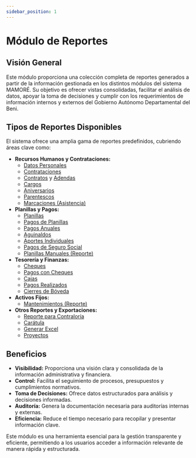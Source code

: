 ```yaml
---
sidebar_position: 1
---
```


# Módulo de Reportes

## Visión General

Este módulo proporciona una colección completa de reportes generados a partir de la información gestionada en los distintos módulos del sistema MAMORÉ. Su objetivo es ofrecer vistas consolidadas, facilitar el análisis de datos, apoyar la toma de decisiones y cumplir con los requerimientos de información internos y externos del Gobierno Autónomo Departamental del Beni.

## Tipos de Reportes Disponibles

El sistema ofrece una amplia gama de reportes predefinidos, cubriendo áreas clave como:

-   **Recursos Humanos y Contrataciones:**
    -   [Datos Personales](./datos-personales)
    -   [Contrataciones](./contrataciones)
    -   [Contratos](./contratos) y [Adendas](./adendas)
    -   [Cargos](./cargos)
    -   [Aniversarios](./aniversarios)
    -   [Parentescos](./parentescos)
    -   [Marcaciones (Asistencia)](./marcaciones)
-   **Planillas y Pagos:**
    -   [Planillas](./planillas)
    -   [Pagos de Planillas](./pagos-planillas)
    -   [Pagos Anuales](./pagos-anuales)
    -   [Aguinaldos](./aguinaldos)
    -   [Aportes Individuales](./aportes-individuales)
    -   [Pagos de Seguro Social](./pagos-seguro-social)
    -   [Planillas Manuales (Reporte)](./planillas-manuales)
-   **Tesorería y Finanzas:**
    -   [Cheques](./cheques)
    -   [Pagos con Cheques](./pagos-cheques)
    -   [Cajas](./cajas)
    -   [Pagos Realizados](./pagos-realizados)
    -   [Cierres de Bóveda](./cierres-boveda)
-   **Activos Fijos:**
    -   [Mantenimientos (Reporte)](./mantenimientos)
-   **Otros Reportes y Exportaciones:**
    -   [Reporte para Contraloría](./contraloria)
    -   [Carátula](./caratula)
    -   [Generar Excel](./generar-excel)
    -   [Proyectos](./proyectos)

## Beneficios

-   **Visibilidad:** Proporciona una visión clara y consolidada de la información administrativa y financiera.
-   **Control:** Facilita el seguimiento de procesos, presupuestos y cumplimientos normativos.
-   **Toma de Decisiones:** Ofrece datos estructurados para análisis y decisiones informadas.
-   **Auditoría:** Genera la documentación necesaria para auditorías internas y externas.
-   **Eficiencia:** Reduce el tiempo necesario para recopilar y presentar información clave.

Este módulo es una herramienta esencial para la gestión transparente y eficiente, permitiendo a los usuarios acceder a información relevante de manera rápida y estructurada.
